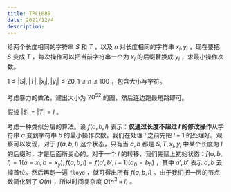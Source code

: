 ```yaml
---
title: TPC1089
date: 2021/12/4
description: 　
---
```


给两个长度相同的字符串 $S$ 和 $T$ ，以及 $n$ 对长度相同的字符串 $x_i,y_i$ ，现在要把 $S$ 变成 $T$ ，每次操作可以把当前字符串一个为 $x_i$ 的后缀替换成 $y_i$ ，求最小操作次数。

$1\leq|S|,|T|,|x_i|,|y_i|\leq 20,1\leq n\leq 100$ ，包含大小写字符。

考虑暴力的做法，建出大小为 $20^{52}$ 的图，然后连边跑最短路即可。

假设 $|S|=|T|=l$ 。

考虑一种类似分层的算法。设 $f(a,b,l)$ 表示：**仅通过长度不超过 $l$ 的修改操作**从字符串 $a$ 变到字符串 $b$ 的最小操作次数，我们在处理 $l$ 之前先把 $l-1$ 的处理好。观察可以发现，对于 $f(a,b,l)$ 这个状态，只有当 $a,b$ 都是 $S,T,x_i,y_i$ 中某个长度为 $l$ 的后缀时，才是后面所关心的。对于一个 $l$ 的转移，我们先赋上初始状态：$f(a,b,l)=1(a=x_i,b=x_y),f(a,b,l)=f(a',b',l-1)(a_0=b_0)$ ，其中 $a',b'$ 表示 $a,b$ 去掉首位。然后再跑一遍 `floyd` ，就可得出所有 $f(a,b,l)$ 。由于我们把一层的节点数简化到了 $O(n)$ ，所以时间复杂度 $O(n^3\times l)$ 。 


